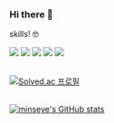 ### Hi there 👋
<p>skills! 🤓</p>
<span>
  <img src="https://img.shields.io/badge/Python-3776AB?style=for-the-badge&logo=Python&logoColor=white"/>
  <img src="https://img.shields.io/badge/Tensorflow-FF6F00?style=for-the-badge&logo=Python&logoColor=white"/>
  <img src="https://img.shields.io/badge/pytorch-EE4C2C?style=for-the-badge&logo=Python&logoColor=white"/>
  <img src="https://img.shields.io/badge/Flask-000000?style=for-the-badge&logo=Python&logoColor=white"/>
  <img src="https://img.shields.io/badge/mysql-4479A1?style=for-the-badge&logo=Python&logoColor=white"/>
</span>
<br/>
<br/>

[![Solved.ac
프로필](http://mazassumnida.wtf/api/v2/generate_badge?boj={alswoscott})](https://solved.ac/{alswoscott})
<br/>
<br/>

[![minseye's GitHub stats](https://github-readme-stats.vercel.app/api?username=minseye)](https://github.com/minseye/github-readme-stats)
<br/>
<br/>



<!--
**minseye/minseye** is a ✨ _special_ ✨ repository because its `README.md` (this file) appears on your GitHub profile.

Here are some ideas to get you started:

- 🔭 I’m currently working on ...
- 🌱 I’m currently learning ...
- 👯 I’m looking to collaborate on ...
- 🤔 I’m looking for help with ...
- 💬 Ask me about ...
- 📫 How to reach me: ...
- 😄 Pronouns: ...
- ⚡ Fun fact: ...
-->
